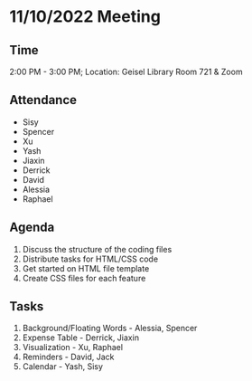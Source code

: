 # 11/10/2022 Meeting 

## Time
2:00 PM - 3:00 PM; Location: Geisel Library Room 721 & Zoom 

## Attendance
- Sisy
- Spencer
- Xu
- Yash
- Jiaxin
- Derrick
- David
- Alessia
- Raphael 

## Agenda
1. Discuss the structure of the coding files
2. Distribute tasks for HTML/CSS code
3. Get started on HTML file template
4. Create CSS files for each feature

## Tasks
1. Background/Floating Words - Alessia, Spencer
2. Expense Table - Derrick, Jiaxin
3. Visualization - Xu, Raphael 
4. Reminders - David, Jack
5. Calendar - Yash, Sisy
